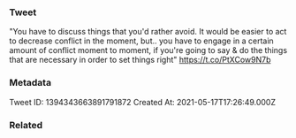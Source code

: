 ### Tweet
"You have to discuss things that you'd rather avoid. It would be easier to act to decrease conflict in the moment, but.. you have to engage in a certain amount of conflict moment to moment, if you're going to say &amp; do the things that are necessary in order to set things right" https://t.co/PtXCow9N7b

### Metadata
Tweet ID: 1394343663891791872
Created At: 2021-05-17T17:26:49.000Z

### Related

